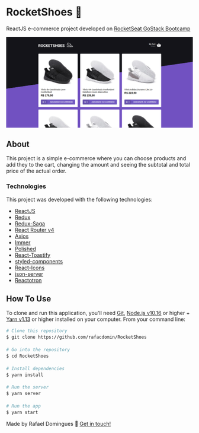 # RocketShoes :rocket:
ReactJS e-commerce project developed on [RocketSeat GoStack Bootcamp](https://rocketseat.com.br/bootcamp)

![RocketShoes](.github/screencapture.png)

## About
This project is a simple e-commerce where you can choose products and add they to the cart, changing the amount and seeing the subtotal and total price of the actual order.

### Technologies
This project was developed with the following technologies: 

-  [ReactJS](https://reactjs.org/)
-  [Redux](https://redux.js.org/)
-  [Redux-Saga](https://redux-saga.js.org/)
-  [React Router v4](https://github.com/ReactTraining/react-router)
-  [Axios](https://github.com/axios/axios)
-  [Immer](https://github.com/immerjs/immer)
-  [Polished](https://polished.js.org/)
-  [React-Toastify](https://fkhadra.github.io/react-toastify/)
-  [styled-components](https://www.styled-components.com/)
-  [React-Icons](https://react-icons.netlify.com/)
-  [json-server](https://github.com/typicode/json-server)
-  [Reactotron](https://infinite.red/reactotron)


## How To Use
To clone and run this application, you'll need [Git](https://git-scm.com), [Node.js v10.16][nodejs] or higher + [Yarn v1.13][yarn] or higher installed on your computer. From your command line:

```bash
# Clone this repository
$ git clone https://github.com/rafacdomin/RocketShoes

# Go into the repository
$ cd RocketShoes

# Install dependencies
$ yarn install

# Run the server
$ yarn server

# Run the app
$ yarn start
```


Made by Rafael Domingues :wave: [Get in touch!](https://www.linkedin.com/in/rafaelcodomingues/)

[nodejs]: https://nodejs.org/
[yarn]: https://yarnpkg.com/
